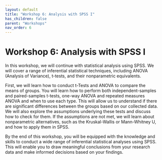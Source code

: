 ```yaml
---
layout: default
title: "Workshop 6: Analysis with SPSS I"
has_children: false
parent: "Workshops"
nav_order: 6
---
```


# Workshop 6: Analysis with SPSS I

In this workshop, we will continue with statistical analysis using SPSS. We will cover a range of inferential statistical techniques, including ANOVA (Analysis of Variance), t-tests, and their nonparametric equivalents.

First, we will learn how to conduct t-Tests and ANOVA to compare the means of groups. You will learn how to perform both independent-samples and paired-samples t-tests, one-way ANOVA and repeated measures ANOVA and when to use each type. This will allow us to understand if there are significant differences between the groups based on our collected data. We will also explore the assumptions underlying these tests and discuss how to check for them. If the assumptions are not met, we will learn about nonparametric alternatives, such as the Kruskal-Wallis or Mann-Whitney U, and how to apply them in SPSS.

By the end of this workshop, you will be equipped with the knowledge and skills to conduct a wide range of inferential statistical analyses using SPSS. This will enable you to draw meaningful conclusions from your research data and make informed decisions based on your findings.
